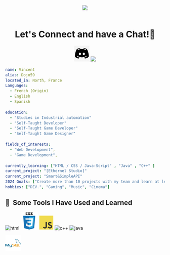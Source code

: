 <header align="center">
  <img src="https://capsule-render.vercel.app/api?type=waving&height=110&color=gradient&text=Hello!"/>
</header>

<h1 align="center">
  Let's Connect and have a Chat!💬
</h1>

<p align="center">
  <a href="http://discordapp.com/users/917060389307580497">
    <img height="50" src="https://raw.githubusercontent.com/OraKerix/OraKerix/main/Discord.jfif"/>
  </a>
  <a href=https://www.instagram.com/dojo59_/">
    <img height="50" src="https://user-images.githubusercontent.com/46517096/166974368-9798f39f-1f46-499c-b14e-81f0a3f83a06.png"/>
  </a>
</p>




```yaml
name: Vincent
alias: Dojo59
located_in: North, France
Languages: 
  - French (Origin)
  - English 
  - Spanish

education:
  - "Studies in Industrial automation"
  - "Self-Taught Developer"
  - "Self-Taught Game Developer"
  - "Self-Taught Game Designer"

fields_of_interests:
  - "Web Development",
  - "Game Development",
  
currently_learning: ["HTML / CSS / Java-Script" , "Java" , "C++" ]
current_project: "[Ethernel Studio]"
current_project: "Smart&SimpleAPI"
2024 Goals: ["Create more than 10 projects with my team and learn at least Python and C#"].
hobbies: ["DEV.", "Gaming", "Music", "Cinema"]

``` 
<h2> 🚀 &nbsp;Some Tools I Have Used and Learned</h2>
<p align="left">
  <img src="https://camo.githubusercontent.com/f2ce4039c99cf35adde738583ab0fbcd60eaafccf1e949884bda91d0b5c819ce/68747470733a2f2f63646e2e6a7364656c6976722e6e65742f67682f64657669636f6e732f64657669636f6e2f69636f6e732f68746d6c352f68746d6c352d6f726967696e616c2e737667" alt="html" width="45" height="45"/>
  <img src="https://raw.githubusercontent.com/devicons/devicon/master/icons/css3/css3-original-wordmark.svg" alt="css" width="55" height="55"/>
  <img src="https://raw.githubusercontent.com/devicons/devicon/master/icons/javascript/javascript-original.svg" alt="javascript" width="45" height="45"/>
  <img src="https://camo.githubusercontent.com/67af3f7e88aa4d5c4d525689311143b62f0750eaff5832a9505df20312e8eed6/68747470733a2f2f63646e2e6a7364656c6976722e6e65742f67682f64657669636f6e732f64657669636f6e2f69636f6e732f63706c7573706c75732f63706c7573706c75732d6f726967696e616c2e737667" alt="c++" width="45" height="45"/>
  <img src="https://cdn.jsdelivr.net/gh/devicons/devicon/icons/java/java-original.svg" alt="java" width="45" height="45"/>
</p> 
<p align="left">
  <img src="https://raw.githubusercontent.com/devicons/devicon/master/icons/mysql/mysql-original-wordmark.svg" alt="javascript" width="50" height="50"/>
</p>
